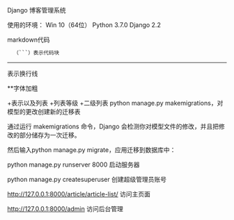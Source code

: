Django
博客管理系统

使用的环境： 
Win 10（64位）
Python 3.7.0
Django 2.2

markdown代码

```python
  （```）表示代码块
```

---
表示换行线

**字体加粗

+表示以及列表
+列表等级
    +二级列表
python manage.py makemigrations，对模型的更改创建新的迁移表

通过运行 makemigrations 命令，Django 会检测你对模型文件的修改，并且把修改的部分储存为一次迁移。

然后输入python manage.py migrate，应用迁移到数据库中：

python manage.py runserver 8000 启动服务器

python manage.py createsuperuser 创建超级管理员账号

http://127.0.0.1:8000/article/article-list/ 访问主页面

http://127.0.0.1:8000/admin 访问后台管理
